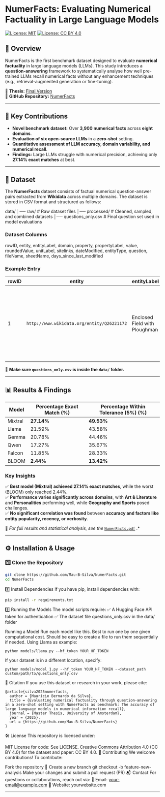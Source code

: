 # NumerFacts: Evaluating Numerical Factuality in Large Language Models  

[![License: MIT](https://img.shields.io/badge/License-MIT-green.svg)](https://opensource.org/licenses/MIT)
[![License: CC BY 4.0](https://img.shields.io/badge/License-CC%20BY%204.0-blue.svg)](https://creativecommons.org/licenses/by/4.0/)

## 📌 Overview  
NumerFacts is the first benchmark dataset designed to evaluate **numerical factuality** in large language models (LLMs). This study introduces a **question-answering** framework to systematically analyse how well pre-trained LLMs recall numerical facts without any enhancement techniques (e.g., retrieval-augmented generation or fine-tuning).

📄 **Thesis:** [Final Version](./Thesis_Final.pdf)  
🔗 **GitHub Repository:** [NumerFacts](https://github.com/Mau-B-Silva/NumerFacts)

---

## 🚀 Key Contributions  
- **Novel benchmark dataset:** Over **3,900 numerical facts** across **eight domains**.  
- **Evaluation of six open-source LLMs** in a **zero-shot** setting.  
- **Quantitative assessment of LLM accuracy, domain variability, and numerical recall.**  
- **Findings:** Large LLMs struggle with numerical precision, achieving only **27.14% exact matches** at best.

---

## 📂 Dataset  
The **NumerFacts** dataset consists of factual numerical question-answer pairs extracted from **Wikidata** across multiple domains. The dataset is stored in CSV format and structured as follows:

data/ │── raw/ # Raw dataset files │── processed/ # Cleaned, sampled, and combined datasets │── questions_only.csv # Final question set used in model evaluations


### **Dataset Columns**
rowID, entity, entityLabel, domain, property, propertyLabel, value, roundedValue, unitLabel, sitelinks, dateModified, entityType, question, fileName, sheetName, days_since_last_modified


### **Example Entry**
| rowID | entity | entityLabel | domain | property | propertyLabel | value | roundedValue | unitLabel | sitelinks | dateModified | entityType | question | fileName | sheetName | days_since_last_modified |
|--------|-----------------------------------|----------------------------------|----------------|------------------------------------------------|----------------|----------|--------------|------------------|-----------|---------------------|---------------|----------------------------------------------------------------------------------------------------|---------------------|------------|-----------------------|
| 1 | `http://www.wikidata.org/entity/Q26221172` | Enclosed Field with Ploughman | Art & Literature | `http://www.wikidata.org/prop/direct/P2284` | latest known price | 81312500 | 81312500 | United States dollar | 2 | 2024-10-12 15:34:49 | work of art | What is the latest known price of the Enclosed Field with Ploughman, by Vincent van Gogh, in United States dollars? | Art & Literature.xlsx | Art_price | 80 |

📄 **Make sure `questions_only.csv` is inside the `data/` folder.**

---

## 📊 Results & Findings  

| Model    | Percentage Exact Match (%) | Percentage Within Tolerance (5%) (%) |
|----------|--------------|----------------|
| Mixtral  | **27.14%**   | **49.53%**     |
| Llama    | 21.59%       | 43.58%         |
| Gemma    | 20.78%       | 44.46%         |
| Qwen     | 17.27%       | 35.67%         |
| Falcon   | 11.85%       | 28.33%         |
| BLOOM    | **2.44%**    | **13.42%**     |

### **Key Insights**
✅ **Best model (Mixtral) achieved 27.14% exact matches**, while the worst (BLOOM) only reached 2.44%.  
✅ **Performance varies significantly across domains**, with **Art & Literature** and **Personalities** performing well, while **Geography and Sports** posed challenges.  
✅ **No significant correlation was found** between **accuracy and factors like entity popularity, recency, or verbosity**.  

📄 *For full results and statistical analysis, see the* [`NumerFacts.pdf`](./NumerFacts.pdf) .*

---

## ⚙️ Installation & Usage  

### **1️⃣ Clone the Repository**  
```sh
git clone https://github.com/Mau-B-Silva/NumerFacts.git
cd NumerFacts
```

2️⃣ Install Dependencies
If you have pip, install dependencies with:
```sh
pip install -r requirements.txt
```

3️⃣ Running the Models
The model scripts require:
✅ A Hugging Face API token for authentication
✅ The dataset file questions_only.csv in the data/ folder

Running a Model
Run each model like this. Best to run one by one given computational cost. Should be easy to create a file to run them sequentially if needed. Using Llama as example:
```
python models/llama.py --hf_token YOUR_HF_TOKEN
```
If your dataset is in a different location, specify:
```
python models/model_1.py --hf_token YOUR_HF_TOKEN --dataset_path custom/path/to/questions_only.csv
```

📖 Citation
If you use this dataset or research in your work, please cite:

```
@article{silva2025numerfacts,
  author = {Mauricio Bernardo da Silva},
  title = {Evaluating numerical factuality through question-answering in a zero-shot setting with NumerFacts as benchmark: The accuracy of large language models in numerical information recall},
  journal = {Master Thesis, University of Amsterdam},
  year = {2025},
  url = {https://github.com/Mau-B-Silva/NumerFacts}
}
```

🛠 License
This repository is licensed under:

MIT License for code: See LICENSE.
Creative Commons Attribution 4.0 (CC BY 4.0) for the dataset and paper: CC BY 4.0.
🤝 Contributing
We welcome contributions! To contribute:

Fork the repository 🍴
Create a new branch git checkout -b feature-new-analysis
Make your changes and submit a pull request (PR)
📬 Contact
For questions or collaborations, reach out via:
📧 Email: your-email@example.com
📄 Website: yourwebsite.com

---
